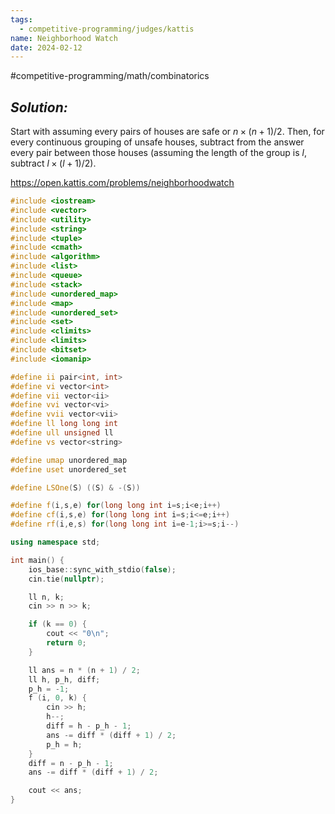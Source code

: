 ```yaml
---
tags:
  - competitive-programming/judges/kattis
name: Neighborhood Watch
date: 2024-02-12
---
```

#competitive-programming/math/combinatorics
## _Solution:_
Start with assuming every pairs of houses are safe or $n\times(n+1)/2$. Then, for every continuous grouping of unsafe houses, subtract from the answer every pair between those houses (assuming the length of the group is $l$, subtract $l\times(l+1)/2$).

https://open.kattis.com/problems/neighborhoodwatch
```cpp
#include <iostream>
#include <vector>
#include <utility>
#include <string>
#include <tuple>
#include <cmath>
#include <algorithm>
#include <list>
#include <queue>
#include <stack>
#include <unordered_map>
#include <map>
#include <unordered_set>
#include <set>
#include <climits>
#include <limits>
#include <bitset>
#include <iomanip>

#define ii pair<int, int>
#define vi vector<int>
#define vii vector<ii>
#define vvi vector<vi>
#define vvii vector<vii>
#define ll long long int
#define ull unsigned ll
#define vs vector<string>

#define umap unordered_map
#define uset unordered_set

#define LSOne(S) ((S) & -(S))

#define f(i,s,e) for(long long int i=s;i<e;i++)
#define cf(i,s,e) for(long long int i=s;i<=e;i++)
#define rf(i,e,s) for(long long int i=e-1;i>=s;i--)

using namespace std;

int main() {
    ios_base::sync_with_stdio(false);
    cin.tie(nullptr);

    ll n, k;
    cin >> n >> k;

    if (k == 0) {
        cout << "0\n";
        return 0;
    }

    ll ans = n * (n + 1) / 2;
    ll h, p_h, diff;
    p_h = -1;
    f (i, 0, k) {
        cin >> h;
        h--;
        diff = h - p_h - 1;
        ans -= diff * (diff + 1) / 2;
        p_h = h;
    }
    diff = n - p_h - 1;
    ans -= diff * (diff + 1) / 2;

    cout << ans;
}
```